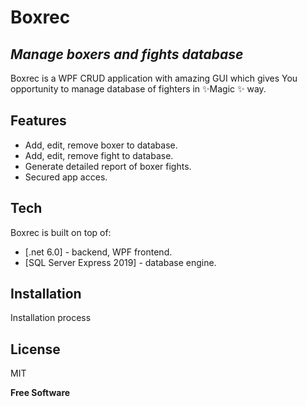 # Boxrec
## _Manage boxers and fights database_
Boxrec is a WPF CRUD application with amazing GUI which gives You opportunity to manage database of fighters in  ✨Magic ✨ way.

## Features
- Add, edit, remove boxer to database.
- Add, edit, remove fight to database.
- Generate detailed report of boxer fights.
- Secured app acces.

## Tech
Boxrec is built on top of:
- [.net 6.0] - backend, WPF frontend.
- [SQL Server Express 2019] - database engine.


## Installation
Installation process
## License

MIT

**Free Software**